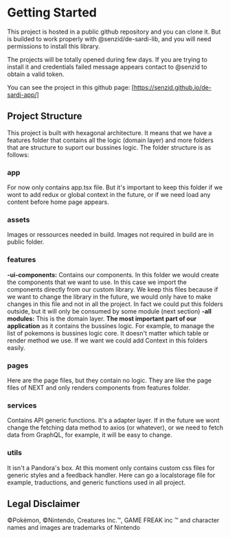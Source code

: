 # Getting Started

This project is hosted in a public github repository and you can clone it. But is builded to work properly with @senzid/de-sardi-lib, and you will need permissions to install this library.

The projects will be totally opened during few days. If you are trying to install it and credentials failed message appears contact to @senzid to obtain a valid token.

You can see the project in this github page: [https://senzid.github.io/de-sardi-app/]

## Project Structure

This project is built with hexagonal architecture. It means that we have a features folder that contains all the logic (domain layer) and more folders that are structure to suport our bussines logic. The folder structure is as follows:

### app
For now only contains app.tsx file. But it's important to keep this folder if we wont to add redux or global context in the future, or if we need load any content before home page appears.

### assets
Images or ressources needed in build. Images not required in build are in public folder.

### features
**-ui-components:** Contains our components. In this folder we would create the components that we want to use. In this case we import the components directly from our custom library. We keep this files because if we want to change the library in the future, we would only have to make changes in this file and not in all the project. In fact we could put this folders outside, but it will only be consumed by some module (next section)
**-all modules:** This is the domain layer. **The most important part of our application** as it contains the bussines logic. For example, to manage the list of pokemons is bussines logic core. It doesn't matter which table or render method we use. If we want we could add Context in this folders easily.

### pages
Here are the page files, but they contain no logic. They are like the page files of NEXT and only renders components from features folder.

### services
Contains API generic functions. It's a adapter layer. If in the future we wont change the fetching data method to axios (or whatever), or we need to fetch data from GraphQL, for example, it will be easy to change.

### utils
It isn't a Pandora's box. At this moment only contains custom css files for generic styles and a feedback handler. Here can go a localstorage file for example, traductions, and generic functions used in all project.

## Legal Disclaimer
©Pokémon, ©Nintendo, Creatures Inc.™, GAME FREAK inc ™ and character names and images are trademarks of Nintendo